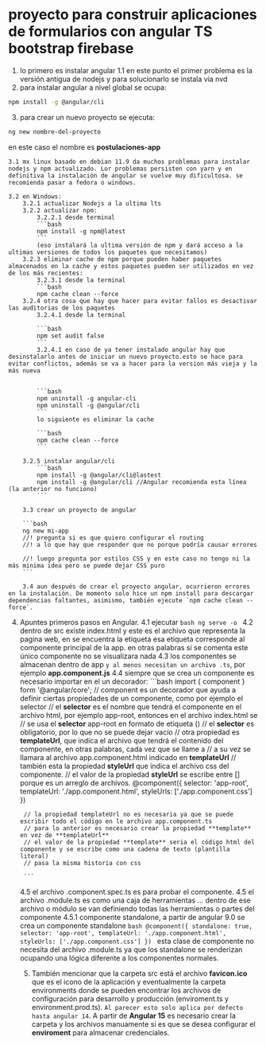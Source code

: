 # proyecto para construir aplicaciones de formularios con angular TS bootstrap firebase
1. lo primero es instalar angular
    1.1 en este punto el primer problema es la versión antigua de nodejs y para solucionarlo se instala via nvd
2. para instalar angular a nivel global se ocupa:
```bash
npm install -g @angular/cli
```
3. para crear un nuevo proyecto se ejecuta:
```bash
ng new nombre-del-proyecto
```
en este caso el nombre es **postulaciones-app**
    
    3.1 mx linux basado en debian 11.9 da muchos problemas para instalar nodejs y npm actualizado. Lor problemas persisten con yarn y en definitiva la instalación de angular se vuelve muy dificultosa. se recomienda pasar a fedora o windows.

    3.2 en Windows:
        3.2.1 actualizar Nodejs a la ultima lts
        3.2.2 actualizar npm:
            3.2.2.1 desde terminal 
            ```bash
            npm install -g npm@latest
            ```
            (eso instalará la ultima versión de npm y dará acceso a la ultimas versiones de todos los paquetes que necesitamos)
        3.2.3 eliminar cache de npm porque pueden haber paquetes almacenados en la cache y estos paquetes pueden ser utilizados en vez de los más recientes:
            3.2.3.1 desde la terminal
            ```bash
            npm cache clean --force
        3.2.4 otra cosa que hay que hacer para evitar fallos es desactivar las auditorias de los paquetes
            3.2.4.1 desde la terminal

            ```bash
            npm set audit false
            ```
            3.2.4.1 en caso de ya tener instalado angular hay que desinstalarlo antes de iniciar un nuevo proyecto.esto se hace para evitar conflictos, además se va a hacer para la version más vieja y la más nueva


            ```bash
            npm uninstall -g angular-cli
            npm uninstall -g @angular/cli
            ```
            lo siguiente es eliminar la cache

            ```bash
            npm cache clean --force
            ```

        3.2.5 instalar angular/cli
            ```bash
            npm install -g @angular/cli@lastest
            npm install -g @angular/cli //Angular recomienda esta línea (la anterior no funciono)
            ```

        3.3 crear un proyecto de angular

        ```bash
        ng new mi-app
        //! pregunta si es que quiero configurar el routing
        //! a lo que hay que responder que no porque podría causar errores

        //! luego pregunta por estilos CSS y en este caso no tengo ni la más minima idea pero se puede dejar CSS puro
        ```

        3.4 aun después de crear el proyecto angular, ocurrieron errores en la instalación. De momento solo hice un npm install para descargar dependencias faltantes, asimismo, también ejecute `npm cache clean --force`.

4. Apuntes primeros pasos en Angular.
    4.1 ejecutar
        ```bash
        ng serve -o
        ```
    4.2 dentro de src existe index.html y este es el archivo que representa la pagina web, en <body> se encuentra la etiqueta <app-root>
        esa etiqueta corresponde al componente principal de la app. en otras palabras si se comenta este único componente  <!--<app-root></app-root>--> no se visualizara nada
    4.3 los componentes se almacenan dentro de app `y al menos necesitan un archivo .ts`, por ejemplo **app.component.js**
    4.4 siempre que se crea un componente es necesario importar en el un decorador: 
        ```bash
        import { component } form '@angular/core';
        // component es un decorador que ayuda a definir ciertas propiedades de un componente, como por ejemplo el selector
        // el **selector** es el nombre que tendrá el componente en el archivo html, por ejemplo app-root, entonces en el archivo index.html se 
        // se usa el **selector** app-root en formato de etiqueta (<app-root>)
        // el **selector** es obligatorio, por lo que no se puede dejar vacío
        // otra propiedad es **templateUrl**, que indica el archivo que tendrá el contenido del componente, en otras palabras, cada vez que se llame a <app-root> 
        // a su vez se llamara al archivo app.component.html indicado en **templateUrl**
        // también esta la propiedad **styleUrl** que indica el archivo css del componente.
        // el valor de la propiedad **styleUrl** se escribe entre [] porque es un arreglo de archivos.
        @component({
            selector: 'app-root',
            templateUrl: './app.component.html',
            styleUrls: ['./app.component.css']
        })
        
        // la propiedad templateUrl no es necesaria ya que se puede escribir todo el código en le archivo app.component.ts
        // para lo anterior es necesario crear la propiedad **template** en vez de **templateUrl**
        // el valor de la propiedad **template** seria el código html del componente y se escribe como una cadena de texto (plantilla literal)
        // pasa la misma historia con css

        ```
    4.5 el archivo .component.spec.ts es para probar el componente.
    4.5 el archivo .module.ts es como una caja de herramientas ... dentro de ese archivo o módulo se van definiendo todas las herramientas o partes del componente
        4.5.1 componente standalone, a partir de angular 9.0 se crea un componente standalone
            ```bash
            @component({
                standalone: true,
                selector: 'app-root',
                templateUrl: './app.component.html',
                styleUrls: ['./app.component.css']
            })
            ```
            esta clase de componente no necesita del archivo .module.ts ya que los standalone se renderizan ocupando una lógica diferente a los componentes normales.

    5. También mencionar que la carpeta src está el archivo **favicon.ico** que es el icono de la aplicación y eventualmente la carpeta environments donde se pueden encontrar los archivos de configuración para desarrollo y producción (enviroment.ts y environment.prod.ts). `Al parecer esto solo aplica por defecto hasta angular 14`. A partir de **Angular 15** es necesario crear la carpeta y los archivos manuamente si es que se desea configurar el **enviroment** para almacenar credenciales.

    
        
